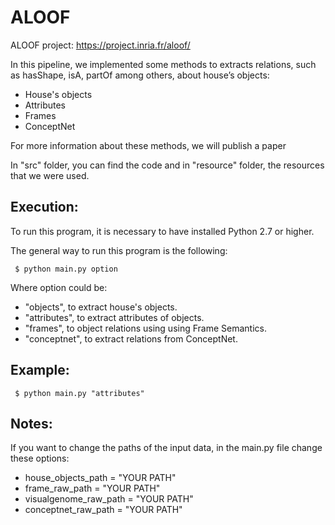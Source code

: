 # ALOOF
ALOOF project: https://project.inria.fr/aloof/

In this pipeline, we implemented some methods to  extracts relations, such as hasShape, isA, partOf among others,  about house’s objects:

- House's objects
- Attributes
- Frames
- ConceptNet

For more information about these methods, we will publish a paper

In "src" folder, you can find the code and in "resource" folder, the resources that we were used.

## Execution:
To run this program, it is necessary to have installed Python 2.7 or higher.

The general way to run this program is the following:
```
 $ python main.py option
```
Where option could be:
- "objects", to extract house's objects.
- "attributes", to extract attributes of objects.
- "frames", to object relations using  using Frame Semantics.
- "conceptnet", to extract relations from ConceptNet.

## Example:
```
 $ python main.py "attributes"
```

## Notes:
If you want to change the paths of the input data, in the main.py file change these options:

- house_objects_path = "YOUR PATH"
- frame_raw_path = "YOUR PATH"
- visualgenome_raw_path = "YOUR PATH"
- conceptnet_raw_path = "YOUR PATH"
